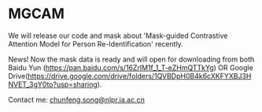 # MGCAM
We will release our code and mask about 'Mask-guided Contrastive Attention Model for Person Re-Identification' recently.

News!
Now the mask data is ready and will open for downloading from both Baidu Yun (https://pan.baidu.com/s/16ZrlM1f_1_T-eZHmQTTkYg) OR Google Drive(https://drive.google.com/drive/folders/1QVBDpH0B4k6cXKFYXBJ3HNVET_3gY0to?usp=sharing).

Contact me: chunfeng.song@nlpr.ia.ac.cn
